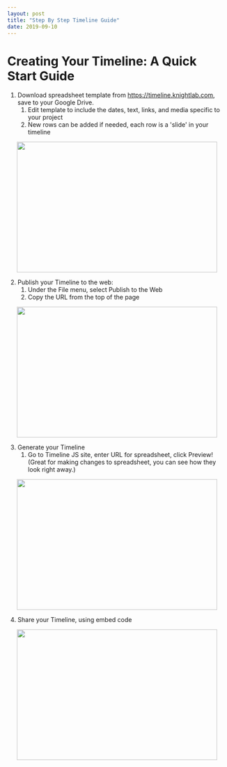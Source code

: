 ```yaml
---
layout: post
title: "Step By Step Timeline Guide"
date: 2019-09-10
---
```

# Creating Your Timeline: A Quick Start Guide #

1. Download spreadsheet template from https://timeline.knightlab.com, save to your Google Drive.
    1. Edit template to include the dates, text, links, and media specific to your project
    2. New rows can be added if needed, each row is a 'slide' in your timeline
    
<p align="center">
  <img width="460" height="300" src="https://user-images.githubusercontent.com/54911846/65171459-ec4c3b80-da18-11e9-9370-f497b842a0ec.png">
</p>

2. Publish your Timeline to the web:
    1. Under the File menu, select Publish to the Web
    2. Copy the URL from the top of the page
    
<p align="center">
    <img width="460" height="300" src="https://user-images.githubusercontent.com/54911846/65171766-a643a780-da19-11e9-8da3-388053e23768.png">
</p>

3. Generate your Timeline   
    1. Go to Timeline JS site, enter URL for spreadsheet, click Preview! (Great for making changes to spreadsheet, you can see how they look right away.)
    
<p align="center">
    <img width="460" height="300" src="https://user-images.githubusercontent.com/54911846/65171994-29fd9400-da1a-11e9-8501-584bffc6f392.png">
</p>

4. Share your Timeline, using embed code

<p align="center">
    <img width="460" height="300" src="https://user-images.githubusercontent.com/54911846/65172139-78ab2e00-da1a-11e9-850b-2baf7eca5aac.png">
</p>








